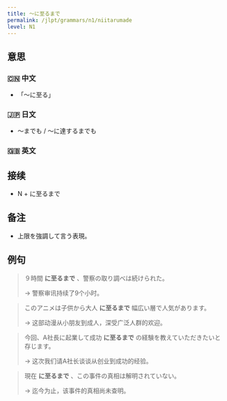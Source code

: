 ```yaml
---
title: 〜に至るまで
permalink: /jlpt/grammars/n1/niitarumade
level: N1
---
```


## 意思

### 🇨🇳 中文

- 「〜に至る」

### 🇯🇵 日文

- 〜までも / 〜に達するまでも

### 🇬🇧 英文


## 接续

- N + に至るまで

## 备注

- 上限を強調して言う表現。

## 例句

> ９時間 **に至るまで** 、警察の取り調べは続けられた。
>
> → 警察审讯持续了9个小时。

> このアニメは子供から大人 **に至るまで** 幅広い層で人気があります。
>
> → 这部动漫从小朋友到成人，深受广泛人群的欢迎。

> 今回、A社長に起業して成功 **に至るまで** の経験を教えていただきたいと存じます。
>
> → 这次我们请A社长谈谈从创业到成功的经验。

> 現在 **に至るまで** 、この事件の真相は解明されていない。
>
> → 迄今为止，该事件的真相尚未查明。

